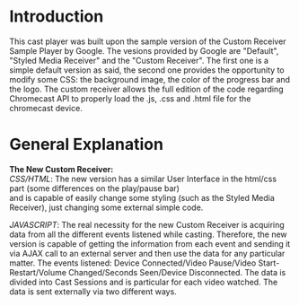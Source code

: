 # Introduction

This cast player was built upon the sample version of the Custom Receiver Sample Player by Google. The vesions provided by Google are 
"Default", "Styled Media Receiver" and the "Custom Receiver". The first one is a simple default version as said, the second one
provides the opportunity to modify some CSS: the background image, the color of the progress bar and the logo. The custom receiver
allows the full edition of the code regarding Chromecast API to properly load the .js, .css and .html file for the chromecast device.

# General Explanation
<b>The New Custom Receiver: </b> <br>
<i>CSS/HTML</i>: The new version has a similar User Interface in the html/css part (some differences on the play/pause bar)  
and is capable of easily change some styling (such as the Styled Media Receiver), just changing some external simple code. 

<i>JAVASCRIPT</i>: The real necessity for the new Custom Receiver is acquiring data from all the different events listened while casting. Therefore, the new version is capable of getting the information from each event and sending it via AJAX call to an external server and then use the data for any particular matter. The events listened: Device Connected/Video Pause/Video Start-Restart/Volume Changed/Seconds Seen/Device Disconnected. The data is divided into Cast Sessions and is particular for each video watched. The data is sent externally via two different ways.
